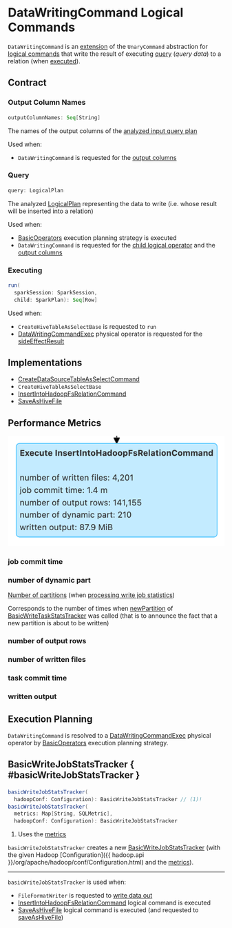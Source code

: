 # DataWritingCommand Logical Commands

`DataWritingCommand` is an [extension](#contract) of the `UnaryCommand` abstraction for [logical commands](#implementations) that write the result of executing [query](#query) (_query data_) to a relation (when [executed](#run)).

## Contract

### <span id="outputColumnNames"> Output Column Names

```scala
outputColumnNames: Seq[String]
```

The names of the output columns of the [analyzed input query plan](#query)

Used when:

* `DataWritingCommand` is requested for the [output columns](#outputColumns)

### <span id="query"> Query

```scala
query: LogicalPlan
```

The analyzed [LogicalPlan](LogicalPlan.md) representing the data to write (i.e. whose result will be inserted into a relation)

Used when:

* [BasicOperators](../execution-planning-strategies/BasicOperators.md) execution planning strategy is executed
* `DataWritingCommand` is requested for the [child logical operator](#child) and the [output columns](#outputColumns)

### <span id="run"> Executing

```scala
run(
  sparkSession: SparkSession,
  child: SparkPlan): Seq[Row]
```

Used when:

* `CreateHiveTableAsSelectBase` is requested to `run`
* [DataWritingCommandExec](../physical-operators/DataWritingCommandExec.md) physical operator is requested for the [sideEffectResult](../physical-operators/DataWritingCommandExec.md#sideEffectResult)

## Implementations

* [CreateDataSourceTableAsSelectCommand](CreateDataSourceTableAsSelectCommand.md)
* `CreateHiveTableAsSelectBase`
* [InsertIntoHadoopFsRelationCommand](InsertIntoHadoopFsRelationCommand.md)
* [SaveAsHiveFile](../hive/SaveAsHiveFile.md)

## <span id="metrics"> Performance Metrics

![DataWritingCommand's Performance Metrics](../images/DataWritingCommand-metrics.png)

### <span id="jobCommitTime"> job commit time

### <span id="numParts"> number of dynamic part

[Number of partitions](../connectors/BasicWriteTaskStats.md#partitions) (when [processing write job statistics](../connectors/BasicWriteJobStatsTracker.md#processStats))

Corresponds to the number of times when [newPartition](../connectors/BasicWriteTaskStatsTracker.md#newPartition) of [BasicWriteTaskStatsTracker](../connectors/BasicWriteTaskStatsTracker.md) was called (that is to announce the fact that a new partition is about to be written)

### <span id="numOutputRows"> number of output rows

### <span id="numFiles"> number of written files

### <span id="taskCommitTime"> task commit time

### <span id="numOutputBytes"> written output

## Execution Planning

`DataWritingCommand` is resolved to a [DataWritingCommandExec](../physical-operators/DataWritingCommandExec.md) physical operator by [BasicOperators](../execution-planning-strategies/BasicOperators.md) execution planning strategy.

## BasicWriteJobStatsTracker { #basicWriteJobStatsTracker }

```scala
basicWriteJobStatsTracker(
  hadoopConf: Configuration): BasicWriteJobStatsTracker // (1)!
basicWriteJobStatsTracker(
  metrics: Map[String, SQLMetric],
  hadoopConf: Configuration): BasicWriteJobStatsTracker
```

1. Uses the [metrics](#metrics)

`basicWriteJobStatsTracker` creates a new [BasicWriteJobStatsTracker](../connectors/BasicWriteJobStatsTracker.md) (with the given Hadoop [Configuration]({{ hadoop.api }}/org/apache/hadoop/conf/Configuration.html) and the [metrics](#metrics)).

---

`basicWriteJobStatsTracker` is used when:

* `FileFormatWriter` is requested to [write data out](../connectors/FileFormatWriter.md#write)
* [InsertIntoHadoopFsRelationCommand](InsertIntoHadoopFsRelationCommand.md) logical command is executed
* [SaveAsHiveFile](../hive/SaveAsHiveFile.md) logical command is executed (and requested to [saveAsHiveFile](../hive/SaveAsHiveFile.md#saveAsHiveFile))
